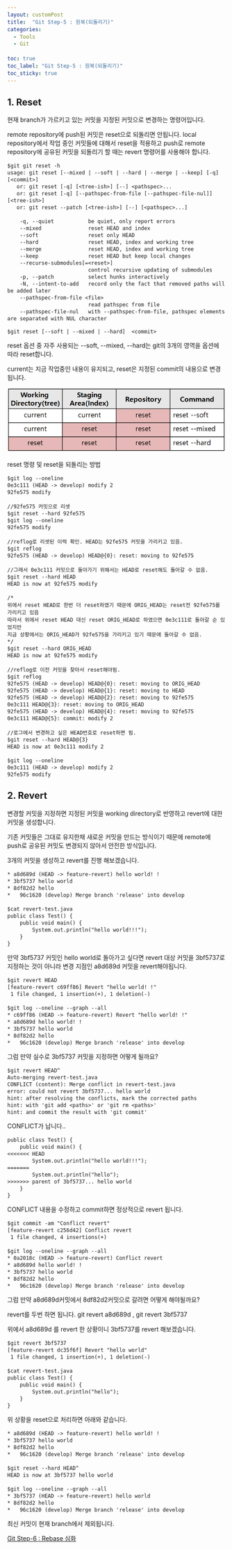 ```yaml
---
layout: customPost
title:  "Git Step-5 : 원복(되돌리기)"
categories: 
  - Tools
  - Git
  
toc: true
toc_label: "Git Step-5 : 원복(되돌리기)"
toc_sticky: true 
---
```



## 1. Reset

현재 branch가 가르키고 있는 커밋을 지정된 커밋으로 변경하는 명령어입니다. 

 remote repository에 push된 커밋은 reset으로 되돌리면 안됩니다. local repository에서 작업 중인 커밋들에 대해서 reset을 적용하고 push로 remote repository에 공유된 커밋을 되돌리기 할 때는 revert 명령어를 사용해야 합니다.

```
$git git reset -h
usage: git reset [--mixed | --soft | --hard | --merge | --keep] [-q] [<commit>]
   or: git reset [-q] [<tree-ish>] [--] <pathspec>...
   or: git reset [-q] [--pathspec-from-file [--pathspec-file-nul]] [<tree-ish>]
   or: git reset --patch [<tree-ish>] [--] [<pathspec>...]

    -q, --quiet           be quiet, only report errors
    --mixed               reset HEAD and index
    --soft                reset only HEAD
    --hard                reset HEAD, index and working tree
    --merge               reset HEAD, index and working tree
    --keep                reset HEAD but keep local changes
    --recurse-submodules[=<reset>]
                          control recursive updating of submodules
    -p, --patch           select hunks interactively
    -N, --intent-to-add   record only the fact that removed paths will be added later
    --pathspec-from-file <file>
                          read pathspec from file
    --pathspec-file-nul   with --pathspec-from-file, pathspec elements are separated with NUL character
```



```
$git reset [--soft | --mixed | --hard]  <commit>
```

reset 옵션 중 자주 사용되는 --soft, --mixed, --hard는 git의 3개의 영역을 옵션에 따라 reset합니다.

current는 지금 작업중인 내용이 유지되고, reset은 지정된 commit의 내용으로 변경됩니다.

![image-20210309105414618](/assets/images/posts/image-20210309105414618.png)



reset 명령 및 reset을 되돌리는 방법

```
$git log --oneline
0e3c111 (HEAD -> develop) modify 2
92fe575 modify

//92fe575 커밋으로 리셋
$git reset --hard 92fe575
$git log --oneline
92fe575 modify

//reflog로 리셋된 이력 확인. HEAD는 92fe575 커밋을 가리키고 있음.
$git reflog
92fe575 (HEAD -> develop) HEAD@{0}: reset: moving to 92fe575

//그래서 0e3c111 커밋으로 돌아가기 위해서는 HEAD로 reset해도 돌아갈 수 없음.
$git reset --hard HEAD
HEAD is now at 92fe575 modify

/*
위에서 reset HEAD로 한번 더 reset하였기 때문에 ORIG_HEAD는 reset전 92fe575를 가리키고 있음
따라서 위에서 reset HEAD 대신 reset ORIG_HEAD로 하였으면 0e3c111로 돌아갈 순 있었지만
지금 상황에서는 ORIG_HEAD가 92fe575을 가리키고 있기 때문에 돌아갈 수 없음.
*/
$git reset --hard ORIG_HEAD
HEAD is now at 92fe575 modify

//reflog로 이전 커밋을 찾아서 reset해야됨.
$git reflog
92fe575 (HEAD -> develop) HEAD@{0}: reset: moving to ORIG_HEAD
92fe575 (HEAD -> develop) HEAD@{1}: reset: moving to HEAD   
92fe575 (HEAD -> develop) HEAD@{2}: reset: moving to 92fe575
0e3c111 HEAD@{3}: reset: moving to ORIG_HEAD
92fe575 (HEAD -> develop) HEAD@{4}: reset: moving to 92fe575  
0e3c111 HEAD@{5}: commit: modify 2

//로그에서 변경하고 싶은 HEAD번호로 reset하면 됨.
$git reset --hard HEAD@{3}
HEAD is now at 0e3c111 modify 2

$git log --oneline
0e3c111 (HEAD -> develop) modify 2
92fe575 modify
```



## 2. Revert

변경할 커밋을 지정하면 지정된 커밋을 working directory로 반영하고 revert에 대한 커밋을 생성합니다.

기존 커밋들은 그대로 유지한채 새로운 커밋을 만드는 방식이기 때문에 remote에 push로 공유된 커밋도 변경되지 않아서 안전한 방식입니다.



3개의 커밋을 생성하고 revert를 진행 해보겠습니다.  

```
* a8d689d (HEAD -> feature-revert) hello world! !
* 3bf5737 hello world
* 8df82d2 hello
*   96c1620 (develop) Merge branch 'release' into develop

$cat revert-test.java 
public class Test() {
    public void main() {
        System.out.println("hello world!!!");
    }
}
```

만약 3bf5737 커밋인 hello world로 돌아가고 싶다면  revert 대상 커밋을 3bf5737로 지정하는 것이 아니라 변경 지점인 a8d689d 커밋을 revert해야됩니다.

```
$git revert HEAD
[feature-revert c69ff86] Revert "hello world! !"
 1 file changed, 1 insertion(+), 1 deletion(-)

$git log --oneline --graph --all
* c69ff86 (HEAD -> feature-revert) Revert "hello world! !"
* a8d689d hello world! !
* 3bf5737 hello world
* 8df82d2 hello
*   96c1620 (develop) Merge branch 'release' into develop
```



그럼 만약 실수로 3bf5737 커밋을 지정하면 어떻게 될까요?

```
$git revert HEAD^
Auto-merging revert-test.java
CONFLICT (content): Merge conflict in revert-test.java
error: could not revert 3bf5737... hello world
hint: after resolving the conflicts, mark the corrected paths
hint: with 'git add <paths>' or 'git rm <paths>'
hint: and commit the result with 'git commit'
```

CONFLICT가 납니다.. 

```
public class Test() {
    public void main() {
<<<<<<< HEAD
        System.out.println("hello world!!!");
=======
        System.out.println("hello");
>>>>>>> parent of 3bf5737... hello world
    }
}
```

CONFLICT 내용을 수정하고 commit하면 정상적으로 revert 됩니다.

```
$git commit -am "Conflict revert"
[feature-revert c256d42] Conflict revert
 1 file changed, 4 insertions(+)
 
$git log --oneline --graph --all
* 0a2018c (HEAD -> feature-revert) Conflict revert
* a8d689d hello world! !
* 3bf5737 hello world
* 8df82d2 hello
*   96c1620 (develop) Merge branch 'release' into develop
```



그럼 만약 a8d689d커밋에서 8df82d2커밋으로 갈려면 어떻게 해야될까요?

revert를 두번 하면 됩니다. git revert a8d689d , git revert 3bf5737  

위에서 a8d689d 를 revert 한 상황이니 3bf5737를 revert 해보겠습니다.

```
$git revert 3bf5737  
[feature-revert dc35f6f] Revert "hello world"
 1 file changed, 1 insertion(+), 1 deletion(-)
 
$cat revert-test.java 
public class Test() {
    public void main() {
        System.out.println("hello");
    }
}
```



위 상황을 reset으로 처리하면 아래와 같습니다.

```
* a8d689d (HEAD -> feature-revert) hello world! !
* 3bf5737 hello world
* 8df82d2 hello
*   96c1620 (develop) Merge branch 'release' into develop

$git reset --hard HEAD^         
HEAD is now at 3bf5737 hello world

$git log --oneline --graph --all
* 3bf5737 (HEAD -> feature-revert) hello world
* 8df82d2 hello
*   96c1620 (develop) Merge branch 'release' into develop
```

최신 커밋이 현재 branch에서 제외됩니다.



[Git Step-6 : Rebase 심화](https://donghyeok-dev.github.io/tools/git/Git-6/)